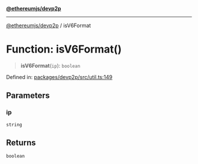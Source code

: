 [**@ethereumjs/devp2p**](../README.md)

***

[@ethereumjs/devp2p](../README.md) / isV6Format

# Function: isV6Format()

> **isV6Format**(`ip`): `boolean`

Defined in: [packages/devp2p/src/util.ts:149](https://github.com/Dargon789/ethereumjs-monorepo/blob/master/packages/devp2p/src/util.ts#L149)

## Parameters

### ip

`string`

## Returns

`boolean`
